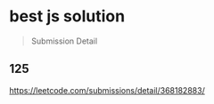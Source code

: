# best js solution


> Submission Detail

## 125

https://leetcode.com/submissions/detail/368182883/



